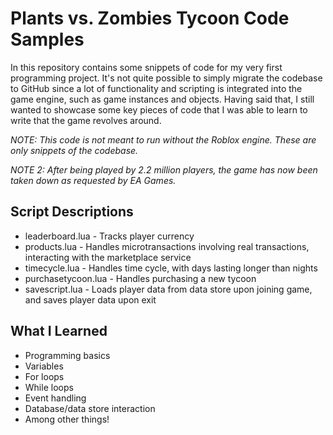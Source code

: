 # Plants vs. Zombies Tycoon Code Samples
In this repository contains some snippets of code for my very first programming project. It's not quite possible to simply migrate the codebase to GitHub since a lot of functionality and scripting is integrated into the game engine, such as game instances and objects. Having said that, I still wanted to showcase some key pieces of code that I was able to learn to write that the game revolves around.

*NOTE: This code is not meant to run without the Roblox engine. These are only snippets of the codebase.*

*NOTE 2: After being played by 2.2 million players, the game has now been taken down as requested by EA Games.*

## Script Descriptions
-   leaderboard.lua - Tracks player currency
-   products.lua - Handles microtransactions involving real transactions, interacting with the marketplace service
-   timecycle.lua - Handles time cycle, with days lasting longer than nights
-   purchasetycoon.lua - Handles purchasing a new tycoon
-   savescript.lua - Loads player data from data store upon joining game, and saves player data upon exit

## What I Learned
- Programming basics
- Variables
- For loops
- While loops
- Event handling
- Database/data store interaction
- Among other things!

